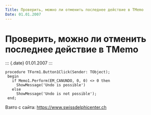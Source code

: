 ```yaml
---
Title: Проверить, можно ли отменить последнее действие в TMemo
Date: 01.01.2007
---
```



Проверить, можно ли отменить последнее действие в TMemo
=======================================================

::: {.date}
01.01.2007
:::

    procedure TForm1.Button1Click(Sender: TObject);
     begin
       if Memo1.Perform(EM_CANUNDO, 0, 0) <> 0 then
         ShowMessage('Undo is possible')
       else
         ShowMessage('Undo is not possible');
     end;

Взято с сайта: <https://www.swissdelphicenter.ch>
